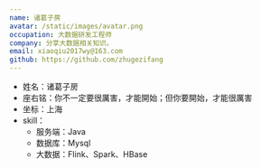 ```yaml
---
name: 诸葛子房
avatar: /static/images/avatar.png
occupation: 大数据研发工程师
company: 分享大数据相关知识。
email: xiaoqiu2017wy@163.com
github: https://github.com/zhugezifang
---
```


- 姓名：诸葛子房
- 座右铭：你不一定要很厲害，才能開始；但你要開始，才能很厲害
- 坐标：上海
- skill：
  - 服务端：Java
  - 数据库：Mysql
  - 大数据：Flink、Spark、HBase

